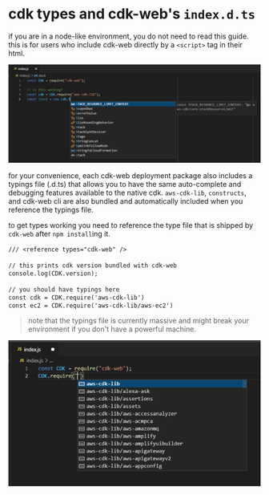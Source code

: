 # cdk types and cdk-web's `index.d.ts`

if you are in a node-like environment, you do not need to read this guide.
this is for users who include cdk-web directly by a `<script>` tag in their html.

![npm](types-vscode-1.png)

for your convenience, each cdk-web deployment package also includes a typings file (.d.ts) that allows you to have the
same auto-complete and debugging features available to the native cdk. `aws-cdk-lib`, `constructs`, and cdk-web cli are
also bundled and automatically included when you reference the typings file.

to get types working you need to reference the type file that is shipped by `cdk-web` after `npm install`ing it.

```
/// <reference types="cdk-web" />

// this prints cdk version bundled with cdk-web
console.log(CDK.version);

// you should have typings here
const cdk = CDK.require('aws-cdk-lib')
const ec2 = CDK.require('aws-cdk-lib/aws-ec2')
```

> note that the typings file is currently massive and might break your environment if you don't have a powerful machine.

![npm](types-vscode-2.png)
